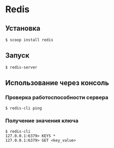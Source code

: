 # Redis
## Установка
```text
$ scoop install redis
```

## Запуск
```text
$ redis-server
```

## Использование через консоль
### Проверка работоспособности сервера
```text
$ redis-cli ping
```
### Получение значения ключа
```text
$ redis-cli
127.0.0.1:6379> KEYS *
127.0.0.1:6379> GET <key_value>
```